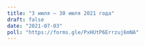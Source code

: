```yaml
---
title: "3 июля — 30 июля 2021 года"
draft: false
date: "2021-07-03"
poll: "https://forms.gle/PxHUtP6Errzuj6mNA"
---
```

